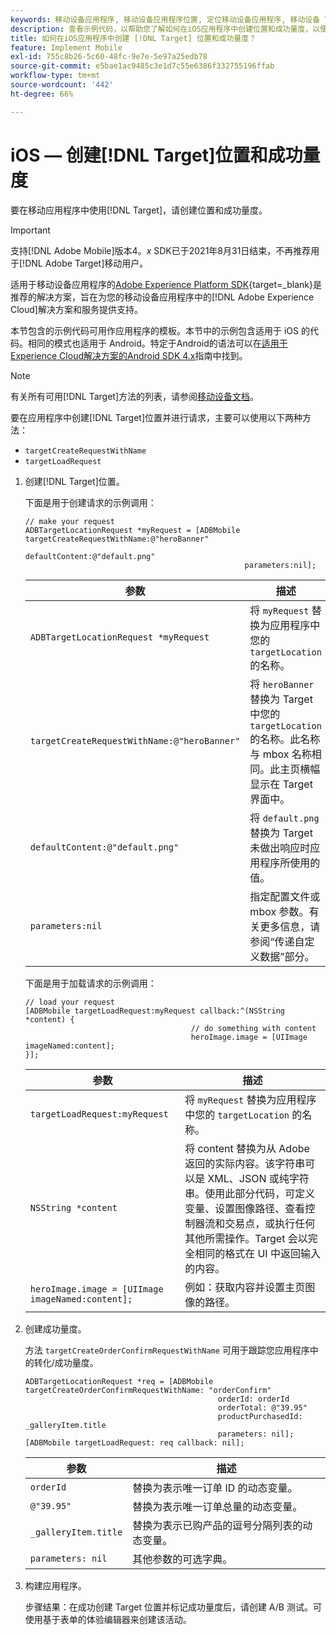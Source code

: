```yaml
---
keywords: 移动设备应用程序, 移动设备应用程序位置, 定位移动设备应用程序, 移动设备 Target 位置, 移动设备应用程序成功量度
description: 查看示例代码，以帮助您了解如何在iOS应用程序中创建位置和成功量度，以便使用 [!DNL Adobe Target] 个性化和优化您的应用程序。
title: 如何在iOS应用程序中创建 [!DNL Target] 位置和成功量度？
feature: Implement Mobile
exl-id: 755c8b26-5c60-48fc-9e7e-5e97a25edb78
source-git-commit: e5bae1ac9485c3e1d7c55e6386f332755196ffab
workflow-type: tm+mt
source-wordcount: '442'
ht-degree: 66%

---
```


# iOS — 创建[!DNL Target]位置和成功量度

要在移动应用程序中使用[!DNL Target]，请创建位置和成功量度。

>[!IMPORTANT]
>
>支持[!DNL Adobe Mobile]版本4。*x* SDK已于2021年8月31日结束，不再推荐用于[!DNL Adobe Target]移动用户。
>
>适用于移动设备应用程序的[Adobe Experience Platform SDK](https://developer.adobe.com/client-sdks/documentation/){target=_blank}是推荐的解决方案，旨在为您的移动设备应用程序中的[!DNL Adobe Experience Cloud]解决方案和服务提供支持。

本节包含的示例代码可用作应用程序的模板。本节中的示例包含适用于 iOS 的代码。相同的模式也适用于 Android。特定于Android的语法可以在[适用于Experience Cloud解决方案的Android SDK 4.x](https://experienceleague.adobe.com/docs/mobile-services/android/target-android/target-main.html?lang=zh-Hans)指南中找到。

>[!NOTE]
>
>有关所有可用[!DNL Target]方法的列表，请参阅[移动设备文档](https://experienceleague.adobe.com/docs/mobile-services/ios/target-ios/c-target-methods.html?lang=zh-Hans)。

要在应用程序中创建[!DNL Target]位置并进行请求，主要可以使用以下两种方法：

* `targetCreateRequestWithName`
* `targetLoadRequest`

1. 创建[!DNL Target]位置。

   下面是用于创建请求的示例调用：

   ```
   // make your request 
   ADBTargetLocationRequest *myRequest = [ADBMobile targetCreateRequestWithName:@"heroBanner" 
                                                    defaultContent:@"default.png" 
                                                    parameters:nil];
   ```

   | 参数 | 描述 |
   |---|---|
   | `ADBTargetLocationRequest *myRequest` | 将 `myRequest` 替换为应用程序中您的 `targetLocation` 的名称。 |
   | `targetCreateRequestWithName:@"heroBanner"` | 将 `heroBanner` 替换为 Target 中您的 `targetLocation` 的名称。此名称与 mbox 名称相同。此主页横幅显示在 Target 界面中。 |
   | `defaultContent:@"default.png"` | 将 `default.png` 替换为 Target 未做出响应时应用程序所使用的值。 |
   | `parameters:nil` | 指定配置文件或 mbox 参数。有关更多信息，请参阅“传递自定义数据”部分。 |

   下面是用于加载请求的示例调用：

   ```
   // load your request 
   [ADBMobile targetLoadRequest:myRequest callback:^(NSString *content) { 
                                        // do something with content 
                                        heroImage.image = [UIImage imageNamed:content]; 
   }];
   ```

   | 参数 | 描述 |
   |---|---|
   | `targetLoadRequest:myRequest` | 将 `myRequest` 替换为应用程序中您的 `targetLocation` 的名称。 |
   | `NSString *content` | 将 content 替换为从 Adobe 返回的实际内容。该字符串可以是 XML、JSON 或纯字符串。使用此部分代码，可定义变量、设置图像路径、查看控制器流和交易点，或执行任何其他所需操作。Target 会以完全相同的格式在 UI 中返回输入的内容。 |
   | `heroImage.image = [UIImage imageNamed:content];` | 例如：获取内容并设置主页图像的路径。 |

1. 创建成功量度。

   方法 `targetCreateOrderConfirmRequestWithName` 可用于跟踪您应用程序中的转化/成功量度。

   ```
   ADBTargetLocationRequest *req = [ADBMobile targetCreateOrderConfirmRequestWithName: "orderConfirm" 
                                              orderId: orderId 
                                              orderTotal: @"39.95" 
                                              productPurchasedId: _galleryItem.title 
                                              parameters: nil]; 
   [ADBMobile targetLoadRequest: req callback: nil];
   ```

   | 参数 | 描述 |
   |---|---|
   | `orderId` | 替换为表示唯一订单 ID 的动态变量。 |
   | `@"39.95"` | 替换为表示唯一订单总量的动态变量。 |
   | `_galleryItem.title` | 替换为表示已购产品的逗号分隔列表的动态变量。 |
   | `parameters: nil` | 其他参数的可选字典。 |

1. 构建应用程序。

   步骤结果：在成功创建 Target 位置并标记成功量度后，请创建 A/B 测试。可使用基于表单的体验编辑器来创建该活动。
